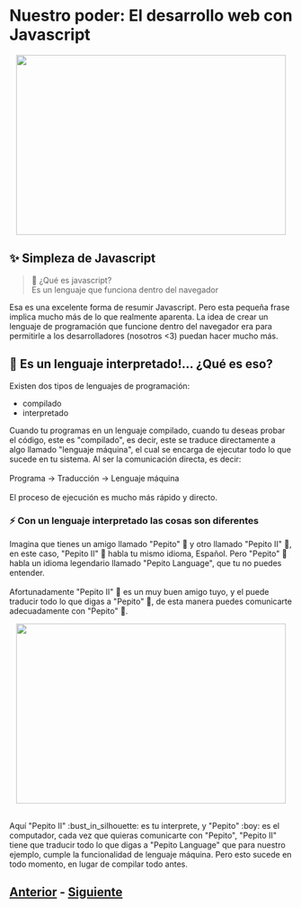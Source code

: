 # Nuestro poder: El desarrollo web con Javascript
<p align="center">
  <img width="480" height="320" src="https://github.com/WorkshopTechnology/Materiales/blob/master/Talleres/CuentosDeJavascript/ReadingDoodle.svg">
</p>

## :sparkles: Simpleza de Javascript

> :newspaper: ¿Qué es javascript?
> <br> Es un lenguaje que funciona dentro del navegador 

Esa es una excelente forma de resumir Javascript. Pero esta pequeña frase implica mucho más de lo que realmente aparenta. La idea de crear un lenguaje de programación que funcione dentro del navegador era para permitirle a los desarrolladores (nosotros <3) puedan hacer mucho más. 
<br>




## :eyes: Es un lenguaje interpretado!... ¿Qué es eso?
Existen dos tipos de lenguajes de programación:
* compilado 
* interpretado

Cuando tu programas en un lenguaje compilado, cuando tu deseas 
probar el código, este es "compilado", es decir, este se traduce directamente a algo llamado "lenguaje máquina", el cual se encarga de 
ejecutar todo lo que sucede en tu sistema. Al ser la comunicación directa, es decir:
<br>
<br>
Programa -> Traducción -> Lenguaje máquina
<br>
<br>
El proceso de ejecución es mucho más rápido y directo.

### :zap: Con un lenguaje interpretado las cosas son diferentes
Imagina que tienes un amigo llamado "Pepito" :boy: y otro llamado "Pepito II" :bust_in_silhouette:, en este caso, "Pepito II" :bust_in_silhouette: habla tu mismo idioma, Español. Pero "Pepito" :boy: habla un idioma legendario llamado "Pepito Language", que tu no puedes entender. 
<br>
<br>
Afortunadamente "Pepito II" :bust_in_silhouette: es un muy buen amigo tuyo, y el puede traducir todo lo que digas a "Pepito" :boy:, de esta manera puedes 
comunicarte adecuadamente con "Pepito" :boy:. 
<br>
<p align="center">
  <img width="480" height="320" src="https://github.com/WorkshopTechnology/Materiales/blob/master/Talleres/CuentosDeJavascript/compiledVsInterpreted.png">
</p>
<br>
Aquí "Pepito II" :bust_in_silhouette: es tu interprete, y "Pepito" :boy: es el computador, cada vez que quieras comunicarte con 
"Pepito", "Pepito II" tiene que 
traducir todo lo que digas a "Pepito Language" que para nuestro ejemplo, cumple la funcionalidad de lenguaje máquina. Pero esto sucede 
en todo momento, en lugar de compilar todo antes.

## [Anterior](https://github.com/WorkshopTechnology/Materiales/blob/master/Talleres/CuentosDeJavascript/1.-home.md) - [Siguiente](https://github.com/WorkshopTechnology/Materiales/blob/master/Talleres/CuentosDeJavascript/1.5.-comentariosVariables%2CprettyThings.md)
